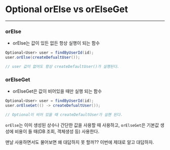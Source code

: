# Optional orElse vs orElseGet

---

### orElse

* orElse는 값이 있든 없든 항상 실행이 되는 함수

```java
Optional<User> user = findByUserId(id);
user.orElse(createDefualtUser());

// user 값이 없어도 항상 createDefaultUser()가 실행된다.
```

### orElseGet

* orElseGet은 값이 비어있을 때만 실행 되는 함수

```java
Optional<User> user = findByUserId(id);
user.orElseGet(() -> createDefualtUser());

// Optional이 비어 있을 때 createDefaultUser가 실핸 된다.
```

`orElse`는 이미 생성된 상수나 간단한 값을 사용할 때 사용하고,
`orElseGet`은 기본값 생성에 비용이 들 때(DB 조회, 객체생성 등) 사용한다.

맨날 사용하면서도 물어보면 왜 대답하지 못 할까?? 이번에 제대로 알고 대답하자.
